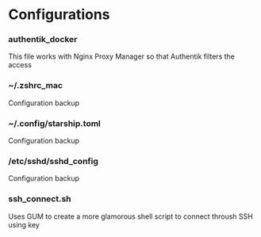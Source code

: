 # Configurations

### authentik_docker
This file works with Nginx Proxy Manager so that Authentik filters the access

### ~/.zshrc_mac
Configuration backup

### ~/.config/starship.toml
Configuration backup

### /etc/sshd/sshd_config
Configuration backup

### ssh_connect.sh
Uses GUM to create a more glamorous shell script to connect throush SSH using key
